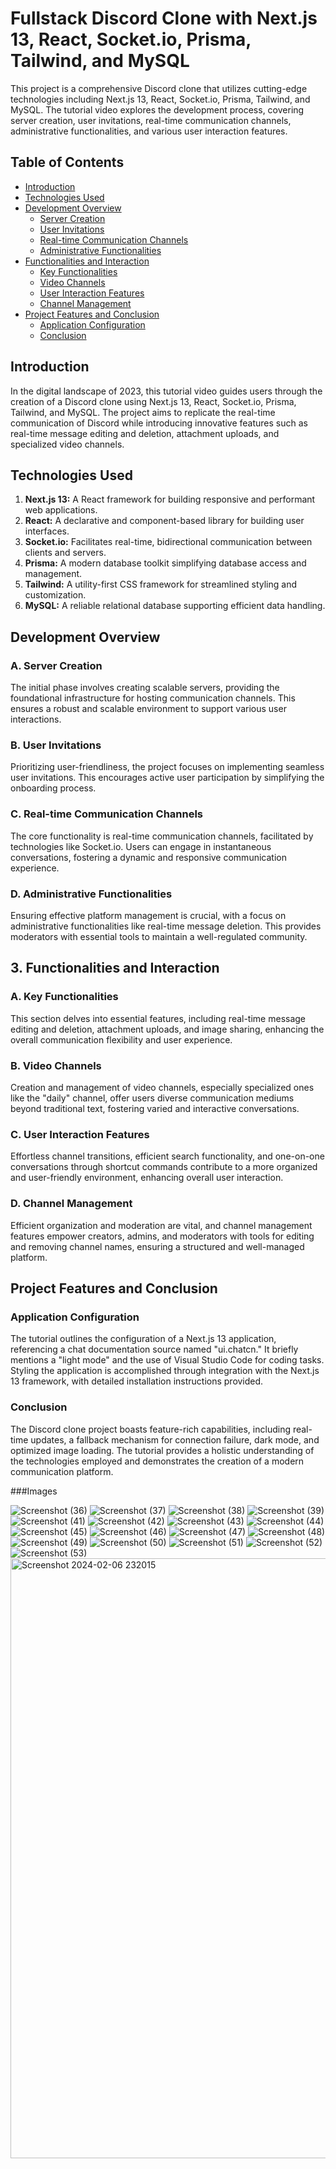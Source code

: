 # Fullstack Discord Clone with Next.js 13, React, Socket.io, Prisma, Tailwind, and MySQL

This project is a comprehensive Discord clone that utilizes cutting-edge technologies including Next.js 13, React, Socket.io, Prisma, Tailwind, and MySQL. The tutorial video explores the development process, covering server creation, user invitations, real-time communication channels, administrative functionalities, and various user interaction features.

## Table of Contents

- [Introduction](#introduction)
- [Technologies Used](#technologies-used)
- [Development Overview](#development-overview)
  - [Server Creation](#a-server-creation)
  - [User Invitations](#b-user-invitations)
  - [Real-time Communication Channels](#c-real-time-communication-channels)
  - [Administrative Functionalities](#d-administrative-functionalities)
- [Functionalities and Interaction](#3-functionalities-and-interaction)
  - [Key Functionalities](#a-key-functionalities)
  - [Video Channels](#b-video-channels)
  - [User Interaction Features](#c-user-interaction-features)
  - [Channel Management](#d-channel-management)
- [Project Features and Conclusion](#project-features-and-conclusion)
  - [Application Configuration](#application-configuration)
  - [Conclusion](#conclusion)

## Introduction

In the digital landscape of 2023, this tutorial video guides users through the creation of a Discord clone using Next.js 13, React, Socket.io, Prisma, Tailwind, and MySQL. The project aims to replicate the real-time communication of Discord while introducing innovative features such as real-time message editing and deletion, attachment uploads, and specialized video channels.

## Technologies Used

1. **Next.js 13:** A React framework for building responsive and performant web applications.
2. **React:** A declarative and component-based library for building user interfaces.
3. **Socket.io:** Facilitates real-time, bidirectional communication between clients and servers.
4. **Prisma:** A modern database toolkit simplifying database access and management.
5. **Tailwind:** A utility-first CSS framework for streamlined styling and customization.
6. **MySQL:** A reliable relational database supporting efficient data handling.

## Development Overview

### A. Server Creation

The initial phase involves creating scalable servers, providing the foundational infrastructure for hosting communication channels. This ensures a robust and scalable environment to support various user interactions.

### B. User Invitations

Prioritizing user-friendliness, the project focuses on implementing seamless user invitations. This encourages active user participation by simplifying the onboarding process.

### C. Real-time Communication Channels

The core functionality is real-time communication channels, facilitated by technologies like Socket.io. Users can engage in instantaneous conversations, fostering a dynamic and responsive communication experience.

### D. Administrative Functionalities

Ensuring effective platform management is crucial, with a focus on administrative functionalities like real-time message deletion. This provides moderators with essential tools to maintain a well-regulated community.

## 3. Functionalities and Interaction

### A. Key Functionalities

This section delves into essential features, including real-time message editing and deletion, attachment uploads, and image sharing, enhancing the overall communication flexibility and user experience.

### B. Video Channels

Creation and management of video channels, especially specialized ones like the "daily" channel, offer users diverse communication mediums beyond traditional text, fostering varied and interactive conversations.

### C. User Interaction Features

Effortless channel transitions, efficient search functionality, and one-on-one conversations through shortcut commands contribute to a more organized and user-friendly environment, enhancing overall user interaction.

### D. Channel Management

Efficient organization and moderation are vital, and channel management features empower creators, admins, and moderators with tools for editing and removing channel names, ensuring a structured and well-managed platform.

## Project Features and Conclusion

### Application Configuration

The tutorial outlines the configuration of a Next.js 13 application, referencing a chat documentation source named "ui.chatcn." It briefly mentions a "light mode" and the use of Visual Studio Code for coding tasks. Styling the application is accomplished through integration with the Next.js 13 framework, with detailed installation instructions provided.

### Conclusion

The Discord clone project boasts feature-rich capabilities, including real-time updates, a fallback mechanism for connection failure, dark mode, and optimized image loading. The tutorial provides a holistic understanding of the technologies employed and demonstrates the creation of a modern communication platform.

###Images


![Screenshot (36)](https://github.com/pragya888/fullstack-discord-app/assets/78594510/f18f4776-4543-42db-a134-375338bfedf1)
![Screenshot (37)](https://github.com/pragya888/fullstack-discord-app/assets/78594510/58f6599f-fbc9-43ef-9768-db0565df729d)
![Screenshot (38)](https://github.com/pragya888/fullstack-discord-app/assets/78594510/e619345a-d1e9-4418-a8e8-8ac2f7864b01)
![Screenshot (39)](https://github.com/pragya888/fullstack-discord-app/assets/78594510/bae9fc74-0410-46e4-80b8-fcf0a0a9d255)
![Screenshot (41)](https://github.com/pragya888/fullstack-discord-app/assets/78594510/3e2db161-93c0-4d43-80c8-3f1c8e5ceaf3)
![Screenshot (42)](https://github.com/pragya888/fullstack-discord-app/assets/78594510/e90a2a5e-0859-4310-b1ad-60372a9d742e)
![Screenshot (43)](https://github.com/pragya888/fullstack-discord-app/assets/78594510/92ef53cc-da09-4353-bc10-b6e575f2da96)
![Screenshot (44)](https://github.com/pragya888/fullstack-discord-app/assets/78594510/6e9642f1-c2b7-4f31-8867-b3c45520f2fb)
![Screenshot (45)](https://github.com/pragya888/fullstack-discord-app/assets/78594510/972eeafe-eff3-4a03-9627-f4814fc127be)
![Screenshot (46)](https://github.com/pragya888/fullstack-discord-app/assets/78594510/267c317f-4039-4472-9e4b-593df0d2a1d5)
![Screenshot (47)](https://github.com/pragya888/fullstack-discord-app/assets/78594510/9cfb9b72-1f98-427a-8934-3e9f45566073)
![Screenshot (48)](https://github.com/pragya888/fullstack-discord-app/assets/78594510/ab7db2ec-f664-4ef3-894c-7f707a46b4b1)
![Screenshot (49)](https://github.com/pragya888/fullstack-discord-app/assets/78594510/db5f2415-5000-46ce-8205-88cdfbfce29a)
![Screenshot (50)](https://github.com/pragya888/fullstack-discord-app/assets/78594510/138fab2e-bf84-4f83-b196-9f8376409c00)
![Screenshot (51)](https://github.com/pragya888/fullstack-discord-app/assets/78594510/55ffca4d-c69a-4a9a-b12a-58cabbbc2327)
![Screenshot (52)](https://github.com/pragya888/fullstack-discord-app/assets/78594510/989c0a22-a7aa-49cf-a7db-268239a515c0)
![Screenshot (53)](https://github.com/pragya888/fullstack-discord-app/assets/78594510/bfbce26d-dab4-4907-9314-05fbcce8e2aa)
<img width="960" alt="Screenshot 2024-02-06 232015" src="https://github.com/pragya888/fullstack-discord-app/assets/78594510/d4349b7a-125c-462f-8bab-89c9ab7d56a9">


